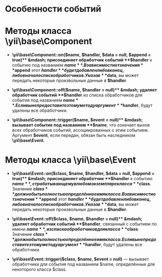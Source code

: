 Особенности событий 
====================

# Методы класса \yii\base\Component

* **\yii\base\Component::on($name, $handler, $data = null, $append = true)** &mdash; присоединяет обработчик событий **$handler**  к событию под названием **$name** . В зависимости от значения **$append**  этот **$handler**  будет добавлен либо в конец, либо в начало списк обработчиков. Указав **$data**, вы может передать некоторые произвольные данные в **$handler**.

* **\yii\base\Component::off($name, $handler = null)** &mdash; удаляет обработчик событий **$handler**  из списка обработчиков для события под названием **$name**. Если вы не предоставите этому методу аргумент **$handler**, будут удалены все обработчики.

* **\yii\base\Component::trigger($name, $event = null)** &mdash; вызывает событие под названием **$name**, что означает вызов всех обработчиков событий, ассоциированных с этим событием. Аргумент **$event**, если передан, обязан быть наследником **\yii\base\Event**.


# Методы класса \yii\base\Event

* **\yii\base\Event::on($class, $name, $handler, $data = null, $append = true)** &mdash; присоединяет обработчик **$handler** к событию **$name**, страбатывающему в любом экземпляре класса **$class**. Значение **$class** должно быть полностью определённое имя класса. В зависимости от значения **$append**  этот **$handler**  будет добавлен либо в конец, либо в начало списк обработчиков. Указав **$data**, вы может передать некоторые произвольные данные в **$handler**.

* **\yii\base\Event::off($class, $name, $handler = null)** &mdash; удаляет обработчик событий **$handler**, связанный с событием по имени **$name**, из списка обработчиков для класса **$class**. Значение **$class** должно быть полностью определённое имя класса. Если вы не предоставите этому методу аргумент **$handler**, будут удалены все обработчики.

* **\yii\base\Event::trigger($class, $name, $event = null)** &mdash; вызывает обработчики для события под названием $name, определённые для некоторого класса $class. 